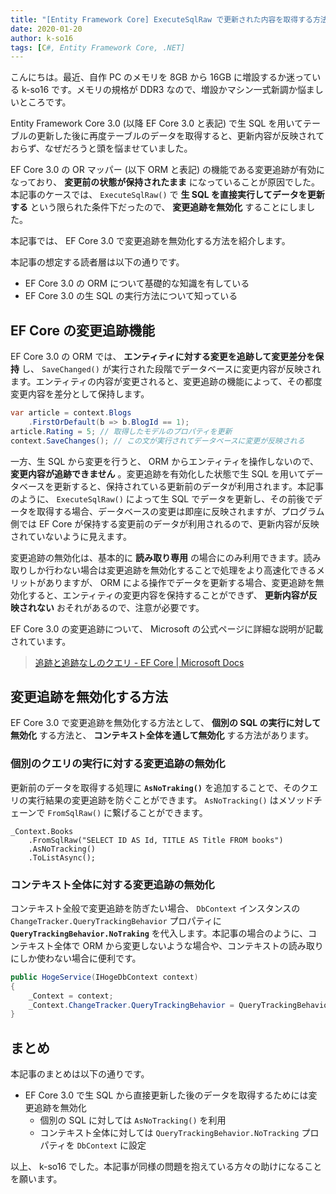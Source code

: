 ```yaml
---
title: "[Entity Framework Core] ExecuteSqlRaw で更新された内容を取得する方法"
date: 2020-01-20
author: k-so16
tags: [C#, Entity Framework Core, .NET]
---
```


こんにちは。最近、自作 PC のメモリを 8GB から 16GB に増設するか迷っている k-so16 です。メモリの規格が DDR3 なので、増設かマシン一式新調か悩ましいところです。

Entity Framework Core 3.0 (以降 EF Core 3.0 と表記) で生 SQL を用いてテーブルの更新した後に再度テーブルのデータを取得すると、更新内容が反映されておらず、なぜだろうと頭を悩ませていました。

EF Core 3.0 の OR マッパー (以下 ORM と表記) の機能である変更追跡が有効になっており、 **変更前の状態が保持されたまま** になっていることが原因でした。本記事のケースでは、 `ExecuteSqlRaw()` で **生 SQL を直接実行してデータを更新する** という限られた条件下だったので、 **変更追跡を無効化** することにしました。

本記事では、 EF Core 3.0 で変更追跡を無効化する方法を紹介します。

本記事の想定する読者層は以下の通りです。

- EF Core 3.0 の ORM について基礎的な知識を有している
- EF Core 3.0 の生 SQL の実行方法について知っている

## EF Core の変更追跡機能
EF Core 3.0 の ORM では、 **エンティティに対する変更を追跡して変更差分を保持** し、 `SaveChanged()` が実行された段階でデータベースに変更内容が反映されます。エンティティの内容が変更されると、変更追跡の機能によって、その都度変更内容を差分として保持します。

```csharp
var article = context.Blogs
    .FirstOrDefault(b => b.BlogId == 1);
article.Rating = 5; // 取得したモデルのプロパティを更新
context.SaveChanges(); // この文が実行されてデータベースに変更が反映される
```

一方、生 SQL から変更を行うと、 ORM からエンティティを操作しないので、 **変更内容が追跡できません** 。変更追跡を有効化した状態で生 SQL を用いてデータベースを更新すると、保持されている更新前のデータが利用されます。本記事のように、 `ExecuteSqlRaw()` によって生 SQL でデータを更新し、その前後でデータを取得する場合、データベースの変更は即座に反映されますが、プログラム側では EF Core が保持する変更前のデータが利用されるので、更新内容が反映されていないように見えます。

変更追跡の無効化は、基本的に **読み取り専用** の場合にのみ利用できます。読み取りしか行わない場合は変更追跡を無効化することで処理をより高速化できるメリットがありますが、 ORM による操作でデータを更新する場合、変更追跡を無効化すると、エンティティの変更内容を保持することができず、 **更新内容が反映されない** おそれがあるので、注意が必要です。

EF Core 3.0 の変更追跡について、 Microsoft の公式ページに詳細な説明が記載されています。

> [追跡と追跡なしのクエリ - EF Core | Microsoft Docs](https://docs.microsoft.com/ja-jp/ef/core/querying/tracking)

## 変更追跡を無効化する方法
EF Core 3.0 で変更追跡を無効化する方法として、 **個別の SQL の実行に対して無効化** する方法と、 **コンテキスト全体を通して無効化** する方法があります。

### 個別のクエリの実行に対する変更追跡の無効化
更新前のデータを取得する処理に **`AsNoTraking()`** を追加することで、そのクエリの実行結果の変更追跡を防ぐことができます。 `AsNoTracking()` はメソッドチェーンで `FromSqlRaw()` に繋げることができます。

```cs:title=変更追跡の無効化
_Context.Books
    .FromSqlRaw("SELECT ID AS Id, TITLE AS Title FROM books")
    .AsNoTracking()
    .ToListAsync(); 
```

### コンテキスト全体に対する変更追跡の無効化
コンテキスト全般で変更追跡を防ぎたい場合、 `DbContext` インスタンスの `ChangeTracker.QueryTrackingBehavior` プロパティに **`QueryTrackingBehavior.NoTraking`** を代入します。本記事の場合のように、コンテキスト全体で ORM から変更しないような場合や、コンテキストの読み取りにしか使わない場合に便利です。

```csharp
public HogeService(IHogeDbContext context)
{
    _Context = context;
    _Context.ChangeTracker.QueryTrackingBehavior = QueryTrackingBehavior.NoTracking
}
```

## まとめ
本記事のまとめは以下の通りです。

- EF Core 3.0 で生 SQL から直接更新した後のデータを取得するためには変更追跡を無効化
    - 個別の SQL に対しては `AsNoTracking()` を利用
    - コンテキスト全体に対しては `QueryTrackingBehavior.NoTracking` プロパティを `DbContext` に設定

以上、 k-so16 でした。本記事が同様の問題を抱えている方々の助けになることを願います。